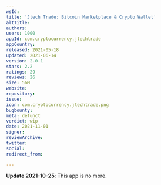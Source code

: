 ```yaml
---
wsId: 
title: 'Jtech Trade: Bitcoin Marketplace & Crypto Wallet'
altTitle: 
authors: 
users: 1000
appId: com.cryptocurrency.jtechtrade
appCountry: 
released: 2021-05-18
updated: 2021-06-14
version: 2.0.1
stars: 2.2
ratings: 29
reviews: 26
size: 56M
website: 
repository: 
issue: 
icon: com.cryptocurrency.jtechtrade.png
bugbounty: 
meta: defunct
verdict: wip
date: 2021-11-01
signer: 
reviewArchive: 
twitter: 
social: 
redirect_from: 

---
```


**Update 2021-10-25**: This app is no more.


